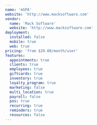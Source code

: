 ```yaml
---
name: 'mSPA'
website: 'http://www.macksoftware.com'
vendor:
  name: 'Mack Software'
  website: 'http://www.macksoftware.com'
deployment:
  installed: false
  mobile: true
  web: true
pricing: 'from $20.00/month/user'
features:
  appointments: true
  clients: true
  employees: true
  giftcards: true
  inventory: true
  loyalty_program: true
  marketing: false
  multi_location: true
  payroll: false
  pos: true
  recurring: true
  reminders: true
  resources: false
---
```

